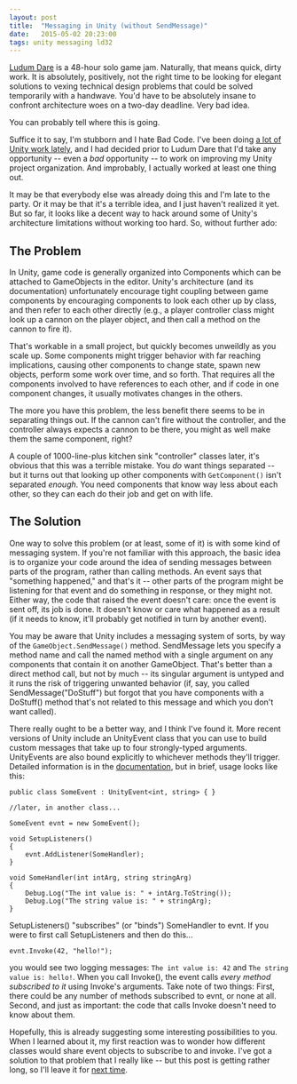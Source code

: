 ```yaml
---
layout: post
title:  "Messaging in Unity (without SendMessage)"
date:   2015-05-02 20:23:00
tags: unity messaging ld32
---
```


[Ludum Dare](http://ludumdare.com/compo/) is a 48-hour solo game jam. Naturally, that means quick, dirty work. It is absolutely, positively, not the right time to be looking for elegant solutions to vexing technical design problems that could be solved temporarily with a handwave. You'd have to be absolutely insane to confront architecture woes on a two-day deadline. Very bad idea.

You can probably tell where this is going.

<!-- more -->

Suffice it to say, I'm stubborn and I hate Bad Code. I've been doing [a lot of Unity work lately](http://www.got-rekt.com), and I had decided prior to Ludum Dare that I'd take any opportunity -- even a *bad* opportunity -- to work on improving my Unity project organization. And improbably, I actually worked at least one thing out.

It may be that everybody else was already doing this and I'm late to the party. Or it may be that it's a terrible idea, and I just haven't realized it yet. But so far, it looks like a decent way to hack around some of Unity's architecture limitations without working too hard. So, without further ado:

The Problem
-----------

In Unity, game code is generally organized into Components which can be attached to GameObjects in the editor. Unity's architecture (and its documentation) unfortunately encourage tight coupling between game components by encouraging components to look each other up by class, and then refer to each other directly (e.g., a player controller class might look up a cannon on the player object, and then call a method on the cannon to fire it).

That's workable in a small project, but quickly becomes unweildly as you scale up. Some components might trigger behavior with far reaching implications, causing other components to change state, spawn new objects, perform some work over time, and so forth. That requires all the components involved to have references to each other, and if code in one component changes, it usually motivates changes in the others.

The more you have this problem, the less benefit there seems to be in separating things out. If the cannon can't fire without the controller, and the controller always expects a cannon to be there, you might as well make them the same component, right?

A couple of 1000-line-plus kitchen sink "controller" classes later, it's obvious that this was a terrible mistake. You *do* want things separated -- but it turns out that looking up other components with `GetComponent()` isn't separated *enough*. You need components that know way less about each other, so they can each do their job and get on with life.


The Solution
------------

One way to solve this problem (or at least, some of it) is with some kind of messaging system. If you're not familiar with this approach, the basic idea is to organize your code around the idea of sending messages between parts of the program, rather than calling methods. An event says that "something happened," and that's it -- other parts of the program might be listening for that event and do something in response, or they might not. Either way, the code that raised the event doesn't care: once the event is sent off, its job is done. It doesn't know or care what happened as a result (if it needs to know, it'll probably get notified in turn by another event).

You may be aware that Unity includes a messaging system of sorts, by way of the `GameObject.SendMessage()` method. SendMessage lets you specify a method name and call the named method with a single argument on any components that contain it on another GameObject. That's better than a direct method call, but not by much -- its singular argument is untyped and it runs the risk of triggering unwanted behavior (if, say, you called SendMessage("DoStuff") but forgot that you have components with a DoStuff() method that's not related to this message and which you don't want called).

There really ought to be a better way, and I think I've found it. More recent versions of Unity include an UnityEvent class that you can use to build custom messages that take up to four strongly-typed arguments. UnityEvents are also bound explicitly to whichever methods they'll trigger. Detailed information is in the [documentation](http://docs.unity3d.com/ScriptReference/Events.UnityEvent.html), but in brief, usage looks like this:

    public class SomeEvent : UnityEvent<int, string> { }

    //later, in another class...

    SomeEvent evnt = new SomeEvent();

    void SetupListeners()
    {
        evnt.AddListener(SomeHandler);
    }

    void SomeHandler(int intArg, string stringArg)
    {
        Debug.Log("The int value is: " + intArg.ToString());
        Debug.Log("The string value is: " + stringArg);
    }

SetupListeners() "subscribes" (or "binds") SomeHandler to evnt. If you were to first call SetupListeners and then do this...

    evnt.Invoke(42, "hello!");

you would see two logging messages: `The int value is: 42` and `The string value is: hello!`. When you call Invoke(), the event calls *every method subscribed to it* using Invoke's arguments. Take note of two things: First, there could be any number of methods subscribed to evnt, or none at all. Second, and just as important: the code that calls Invoke doesn't need to know about them.

Hopefully, this is already suggesting some interesting possibilities to you.
When I learned about it, my first reaction was to wonder how different classes
would share event objects to subscribe to and invoke. I've got a solution to that problem that I really like -- but this post is getting rather long, so I'll leave it for [next time](/2015/05/22/messaging-in-unity-pt-2/).